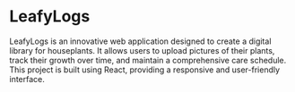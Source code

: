 # LeafyLogs
LeafyLogs is an innovative web application designed to create a digital library for houseplants. It allows users to upload pictures of their plants, track their growth over time, and maintain a comprehensive care schedule. This project is built using React, providing a responsive and user-friendly interface.

